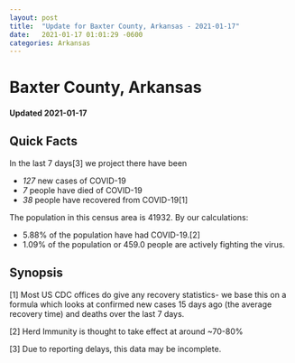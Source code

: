 ```yaml
---
layout: post
title:  "Update for Baxter County, Arkansas - 2021-01-17"
date:   2021-01-17 01:01:29 -0600
categories: Arkansas
---
```


# Baxter County, Arkansas
#### Updated 2021-01-17

## Quick Facts

In the last 7 days[3] we project there have been
- *127* new cases of COVID-19
- *7* people have died of COVID-19
- *38* people have recovered from COVID-19[1]

The population in this census area is 41932. By our calculations:
- 5.88% of the population have had COVID-19.[2]
- 1.09% of the population or 459.0 people are actively fighting the virus.

## Synopsis




[1] Most US CDC offices do give any recovery statistics- we base this on a formula which looks at confirmed new cases
15 days ago (the average recovery time) and deaths over the last 7 days.

[2] Herd Immunity is thought to take effect at around ~70-80%

[3] Due to reporting delays, this data may be incomplete.
 
    